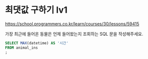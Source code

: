 # 최댓값 구하기 lv1
https://school.programmers.co.kr/learn/courses/30/lessons/59415

가장 최근에 들어온 동물은 언제 들어왔는지 조회하는 SQL 문을 작성해주세요.

```sql
SELECT MAX(datetime) AS '시간'
FROM animal_ins
;
```
